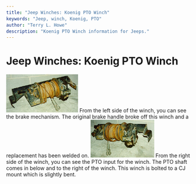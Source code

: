 ```yaml
---
title: "Jeep Winches: Koenig PTO Winch"
keywords: "Jeep, winch, Koenig, PTO"
author: "Terry L. Howe"
description: "Koenig PTO Winch information for Jeeps."
---
```

# Jeep Winches: Koenig PTO Winch

[![Koenig PTO Winch left side](/images/winch/koel_.jpg)](/images/winch/koel.jpg) From the left side of the winch, you can see the brake mechanism. The original brake handle broke off this winch and a replacement has been welded on. [![Koenig PTO Winch right side](/images/winch/koer_.jpg)](/images/winch/koer.jpg) From the right side of the winch, you can see the PTO input for the winch. The PTO shaft comes in below and to the right of the winch. This winch is bolted to a CJ mount which is slightly bent.